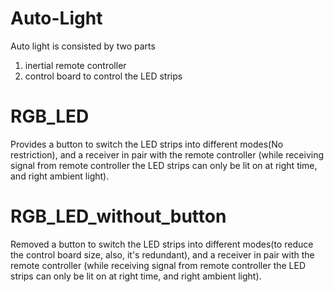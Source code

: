 # Auto-Light
Auto light is consisted by two parts
1. inertial remote controller
2. control board to control the LED strips
# RGB_LED
Provides a button to switch the LED strips into different modes(No restriction),
and a receiver in pair with the remote controller
(while receiving signal from remote controller the LED strips can only be lit on at right time, and right ambient light).
# RGB_LED_without_button
Removed a button to switch the LED strips into different modes(to reduce the control board size, also, it's redundant),
and a receiver in pair with the remote controller
(while receiving signal from remote controller the LED strips can only be lit on at right time, and right ambient light).
